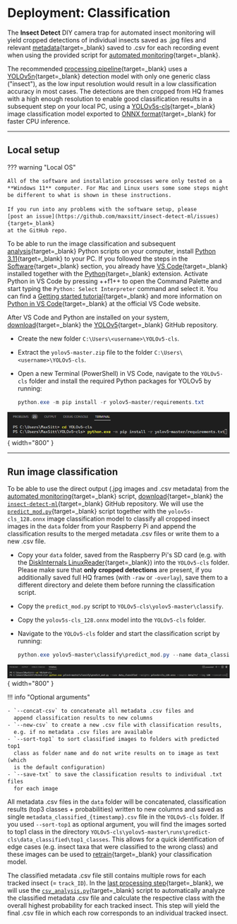 # Deployment: Classification

The **Insect Detect** DIY camera trap for automated insect monitoring will
yield cropped detections of individual insects saved as .jpg files and relevant
[metadata](detection.md#metadata-csv){target=_blank} saved to .csv for each
recording event when using the provided script for
[automated monitoring](../software/programming.md#automated-monitoring-script){target=_blank}.

The recommended [processing pipeline](detection.md#processing-pipeline){target=_blank}
uses a [YOLOv5n](../index.md#detection-models){target=_blank} detection model with only
one generic class ("insect"), as the low input resolution would result in a low
classification accuracy in most cases. The detections are then cropped from HQ frames
with a high enough resolution to enable good classification results in a subsequent
step on your local PC, using a [YOLOv5s-cls](../index.md#classification-model){target=_blank}
image classification model exported to
[ONNX format](https://github.com/ultralytics/yolov5/issues/251){target=_blank}
for faster CPU inference.

---

## Local setup

??? warning "Local OS"

    All of the software and installation processes were only tested on a
    **Windows 11** computer. For Mac and Linux users some some steps might
    be different to what is shown in these instructions.
    
    If you run into any problems with the software setup, please
    [post an issue](https://github.com/maxsitt/insect-detect-ml/issues){target=_blank}
    at the GitHub repo.

To be able to run the image classification and subsequent
[analysis](analysis.md){target=_blank} Python scripts on your computer,
install [Python 3.11](https://www.python.org/downloads/windows/){target=_blank}
to your PC. If you followed the steps in the
[Software](../software/localsetup.md){target=_blank} section, you already have
[VS Code](../software/localsetup.md#visual-studio-code){target=_blank}
installed together with the [Python](https://bit.ly/2Zm3Ypq){target=_blank}
extension. Activate Python in VS Code by pressing ++f1++ to open the Command Palette
and start typing the `Python: Select Interpreter` command and select it. You can find a
[Getting started tutorial](https://code.visualstudio.com/docs/python/python-tutorial){target=_blank}
and more information on
[Python in VS Code](https://code.visualstudio.com/docs/languages/python){target=_blank}
at the official VS Code website.

After VS Code and Python are installed on your system,
[download](https://github.com/ultralytics/yolov5/archive/refs/heads/master.zip){target=_blank}
the [YOLOv5](https://github.com/ultralytics/yolov5){target=_blank} GitHub repository.

- Create the new folder `C:\Users\<username>\YOLOv5-cls`.
- Extract the `yolov5-master.zip` file to the folder `C:\Users\<username>\YOLOv5-cls`.
- Open a new Terminal (PowerShell) in VS Code, navigate to the `YOLOv5-cls` folder
  and install the required Python packages for YOLOv5 by running:

    ``` powershell
    python.exe -m pip install -r yolov5-master/requirements.txt
    ```

![YOLOv5 install requirements](assets/images/yolov5_requirements.png){ width="800" }

---

## Run image classification

To be able to use the direct output (.jpg images and .csv metadata) from the
[automated monitoring](../software/programming.md#automated-monitoring-script){target=_blank} script,
[download](https://github.com/maxsitt/insect-detect-ml/archive/refs/heads/main.zip){target=_blank}
the [`insect-detect-ml`](https://github.com/maxsitt/insect-detect-ml){target=_blank} GitHub repository.
We will use the
[`predict_mod.py`](https://github.com/maxsitt/insect-detect-ml/blob/main/predict_mod.py){target=_blank}
script together with the `yolov5s-cls_128.onnx` image classification model
to classify all cropped insect images in the `data` folder from your
Raspberry Pi and append the classification results to the merged
metadata .csv files or write them to a new .csv file.

- Copy your `data` folder, saved from the Raspberry Pi's SD card (e.g. with the
  [DiskInternals LinuxReader](../software/localsetup.md#diskinternals-linuxreader){target=_blank})
  into the `YOLOv5-cls` folder. Please make sure that **only cropped detections**
  are present, if you additionally saved full HQ frames (with `-raw` or
  `-overlay`), save them to a different directory and delete them before
  running the classification script.
- Copy the `predict_mod.py` script to `YOLOv5-cls\yolov5-master\classify`.
- Copy the `yolov5s-cls_128.onnx` model into the `YOLOv5-cls` folder.
- Navigate to the `YOLOv5-cls` folder and start the classification script by running:

    ``` powershell
    python.exe yolov5-master\classify\predict_mod.py --name data_classified --weights yolov5s-cls_128.onnx --source data/**/ --img 128 --concat-csv
    ```

![YOLOv5 run classification](assets/images/yolov5_classify_command.png){ width="800" }

!!! info "Optional arguments"

    - `--concat-csv` to concatenate all metadata .csv files and
      append classification results to new columns
    - `--new-csv` to create a new .csv file with classification results,
      e.g. if no metadata .csv files are available
    - `--sort-top1` to sort classified images to folders with predicted top1
      class as folder name and do not write results on to image as text (which
      is the default configuration)
    - `--save-txt` to save the classification results to individual .txt files
      for each image

All metadata .csv files in the `data` folder will be concatenated,
classification results (top3 classes + probabilities) written to new columns
and saved as single `metadata_classified_{timestamp}.csv` file in the
`YOLOv5-cls` folder. If you used `--sort-top1` as optional argument, you will
find the images sorted to top1 class in the directory
`YOLOv5-cls\yolov5-master\runs\predict-cls\data_classified\top1_classes`. This
allows for a quick identification of edge cases (e.g. insect taxa that were
classified to the wrong class) and these images can be used to
[retrain](../modeltraining/yolov5.md){target=_blank} your classification model.

The classified metadata .csv file still contains multiple rows for each tracked insect
(= `track_ID`). In the [last processing step](analysis.md){target=_blank}, we will use the
[`csv_analysis.py`](https://github.com/maxsitt/insect-detect-ml/blob/main/csv_analysis.py){target=_blank}
script to automatically analyze the classified metadata .csv file and calculate
the respective class with the overall highest probability for each tracked insect.
This step will yield the final .csv file in which each row corresponds to an
individual tracked insect.
